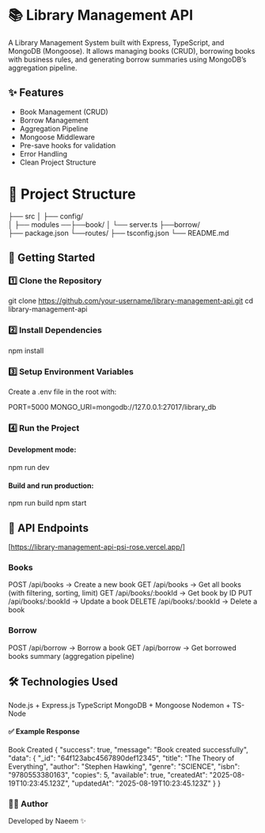 # 📚 Library Management API

A Library Management System built with Express, TypeScript, and MongoDB (Mongoose).
It allows managing books (CRUD), borrowing books with business rules, and generating borrow summaries using MongoDB’s aggregation pipeline.

## ✨ Features

- Book Management (CRUD)
- Borrow Management
- Aggregation Pipeline
- Mongoose Middleware
- Pre-save hooks for validation
- Error Handling
- Clean Project Structure

# 📂 Project Structure
├── src
│   ├── config/           
│   ├── modules ──├──book/ 
│   └── server.ts ├──borrow/                
├── package.json  └──routes/
├── tsconfig.json
└── README.md

## 🚀 Getting Started

### 1️⃣ Clone the Repository
git clone https://github.com/your-username/library-management-api.git
cd library-management-api

### 2️⃣ Install Dependencies
npm install

### 3️⃣ Setup Environment Variables

Create a .env file in the root with:

PORT=5000
MONGO_URI=mongodb://127.0.0.1:27017/library_db

### 4️⃣ Run the Project

#### Development mode:

npm run dev


#### Build and run production:

npm run build
npm start

## 📖 API Endpoints
[https://library-management-api-psi-rose.vercel.app/]

### Books

POST /api/books → Create a new book
GET /api/books → Get all books (with filtering, sorting, limit)
GET /api/books/:bookId → Get book by ID
PUT /api/books/:bookId → Update a book
DELETE /api/books/:bookId → Delete a book

### Borrow

POST /api/borrow → Borrow a book
GET /api/borrow → Get borrowed books summary (aggregation pipeline)

## 🛠 Technologies Used

Node.js + Express.js
TypeScript
MongoDB + Mongoose 
Nodemon + TS-Node 

#### ✅ Example Response
Book Created
 {
  "success": true,
  "message": "Book created successfully",
  "data": {
    "_id": "64f123abc4567890def12345",
    "title": "The Theory of Everything",
    "author": "Stephen Hawking",
    "genre": "SCIENCE",
    "isbn": "9780553380163",
    "copies": 5,
    "available": true,
    "createdAt": "2025-08-19T10:23:45.123Z",
    "updatedAt": "2025-08-19T10:23:45.123Z"
  }
}

### 👨‍💻 Author
Developed by Naeem ✨